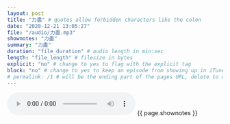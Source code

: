 ```yaml
---
layout: post
title: "力盡" # quotes allow forbidden characters like the colon
date: "2020-12-21 13:05:27"
file: "/audio/力盡.mp3"
shownotes: "力盡"
summary: "力盡"
duration: "file_duration" # audio length in min:sec
length: "file_length" # filesize in bytes
explicit: "no" # change to yes to flag with the explicit tag
block: "no" # change to yes to keep an episode from showing up in iTunes
# permalink: /1 # will be the ending part of the pages URL, delete to default to the title
---
```


<audio controls>
<source src="{{site.url}}{{site.baseurl}}{{ page.file }}" type="audio/x-mp3">
Your browser does not support the audio element.
</audio>
{{ page.shownotes }}
